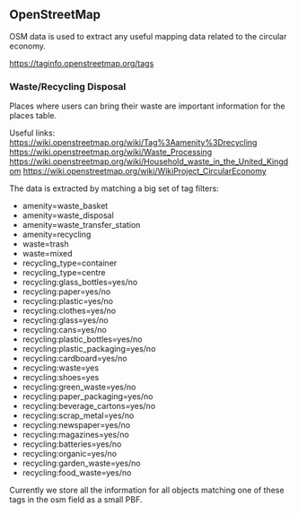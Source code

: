 ## OpenStreetMap

OSM data is used to extract any useful mapping data related to the circular economy.

https://taginfo.openstreetmap.org/tags

### Waste/Recycling Disposal

Places where users can bring their waste are important information for the places table.

Useful links:
https://wiki.openstreetmap.org/wiki/Tag%3Aamenity%3Drecycling
https://wiki.openstreetmap.org/wiki/Waste_Processing
https://wiki.openstreetmap.org/wiki/Household_waste_in_the_United_Kingdom
https://wiki.openstreetmap.org/wiki/WikiProject_CircularEconomy

The data is extracted by matching a big set of tag filters:

- amenity=waste_basket
- amenity=waste_disposal
- amenity=waste_transfer_station
- amenity=recycling
- waste=trash
- waste=mixed
- recycling_type=container
- recycling_type=centre
- recycling:glass_bottles=yes/no
- recycling:paper=yes/no
- recycling:plastic=yes/no
- recycling:clothes=yes/no
- recycling:glass=yes/no
- recycling:cans=yes/no
- recycling:plastic_bottles=yes/no
- recycling:plastic_packaging=yes/no
- recycling:cardboard=yes/no
- recycling:waste=yes
- recycling:shoes=yes
- recycling:green_waste=yes/no
- recycling:paper_packaging=yes/no
- recycling:beverage_cartons=yes/no
- recycling:scrap_metal=yes/no
- recycling:newspaper=yes/no
- recycling:magazines=yes/no
- recycling:batteries=yes/no
- recycling:organic=yes/no
- recycling:garden_waste=yes/no
- recycling:food_waste=yes/no

Currently we store all the information for all objects matching one of these tags in the osm field as a small PBF.
